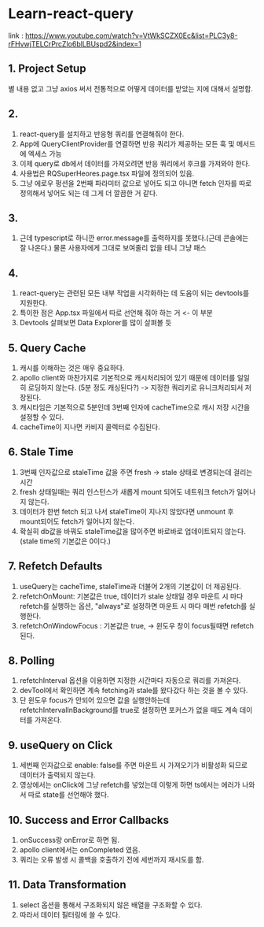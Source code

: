 # Learn-react-query 

link : https://www.youtube.com/watch?v=VtWkSCZX0Ec&list=PLC3y8-rFHvwjTELCrPrcZlo6blLBUspd2&index=1

## 1. Project Setup 
별 내용 없고 그냥 axios 써서 전통적으로 어떻게 데이터를 받았는 지에 대해서 설명함. 

## 2. 
1) react-query를 설치하고 반응형 쿼리를 연결해줘야 한다. 
2) App에 QueryClientProvider를 연결하면 반응 쿼리가 제공하는 모든 훅 및 메서드에 엑세스 가능 
3) 이제 query로 db에서 데이터를 가져오려면 반응 쿼리에서 후크를 가져와야 한다. 
4) 사용법은 RQSuperHeores.page.tsx 파일에 정의되어 있음. 
5) 그냥 에로우 펑션을 2번째 파라미터 값으로 넣어도 되고 아니면 fetch 인자를 따로 정의해서 넣어도 되는 데 그게 더 깔끔한 거 같다. 

## 3. 
1) 근데 typescript로 하니깐 error.message를 출력하지를 못했다.(근데 콘솔에는 잘 나온다.) 물론 사용자에게 그대로 보여줄리 없을 테니 그냥 패스 

## 4. 
1) react-query는 관련된 모든 내부 작업을 시각화하는 데 도움이 되는 devtools를 지원한다. 
2) 특이한 점은 App.tsx 파일에서 따로 선언해 줘야 하는 거 <ReactQueryDevtools> <- 이 부분 
3) Devtools 살펴보면 Data Explorer를 많이 살펴볼 듯 

## 5. Query Cache
1) 캐시를 이해하는 것은 매우 중요하다. 
2) apollo client와 마찬가지로 기본적으로 캐시처리되어 있기 때문에 데이터를 일일히 로딩하지 않는다. (5분 정도 캐싱된다?) -> 지정한 쿼리키로 유니크처리되서 저장된다. 
3) 캐시타임은 기본적으로 5분인데 3번째 인자에 cacheTime으로 캐시 저장 시간을 설정할 수 있다. 
4) cacheTime이 지나면 카비지 콜렉터로 수집된다. 

## 6. Stale Time
1) 3번째 인자값으로 staleTime 값을 주면 fresh -> stale 상태로 변경되는데 걸리는 시간 
2) fresh 상태일때는 쿼리 인스턴스가 새롭게 mount 되어도 네트워크 fetch가 일어나지 않는다. 
3) 데이터가 한번 fetch 되고 나서 staleTime이 지나지 않았다면 unmount 후 mount되어도 fetch가 일어나지 않는다. 
4) 확실히 db값을 바꿔도 staleTime값을 많이주면 바로바로 업데이트되지 않는다. (stale time의 기본값은 0이다.)

## 7. Refetch Defaults
1) useQuery는 cacheTime, staleTime과 더불어 2개의 기본값이 더 제공된다.
2) refetchOnMount: 기본값은 true, 데이터가 stale 상태일 경우 마운트 시 마다 refetch를 실행하는 옵션, "always"로 설정하면 마운트 시 마다 매번 refetch를 실행한다. 
3) refetchOnWindowFocus : 기본값은 true, -> 윈도우 창이 focus될때면 refetch된다. 

## 8. Polling 
1) refetchInterval 옵션을 이용하면 지정한 시간마다 자동으로 쿼리를 가져온다. 
2) devTool에서 확인하면 계속 fetching과 stale를 왔다갔다 하는 것을 볼 수 있다. 
3) 단 윈도우 focus가 안되어 있으면 값을 실행안하는데 refetchIntervalInBackground를 true로 설정하면 포커스가 없을 때도 계속 데이터를 가져온다. 

## 9. useQuery on Click 
1) 세번째 인자값으로 enable: false를 주면 마운트 시 가져오기가 비활성화 되므로 데이터가 출력되지 않는다. 
2) 영상에서는 onClick에 그냥 refetch를 넣었는데 이렇게 하면 ts에서는 에러가 나와서 따로 state를 선언해야 했다. 

## 10. Success and Error Callbacks 
1) onSuccess랑 onError로 하면 됨. 
2) apollo client에서는 onCompleted 였음. 
3) 쿼리는 오류 발생 시 콜백을 호출하기 전에 세번까지 재시도를 함. 

## 11. Data Transformation 
1) select 옵션을 통해서 구조화되지 않은 배열을 구조화할 수 있다. 
2) 따라서 데이터 필터링에 쓸 수 있다. 


